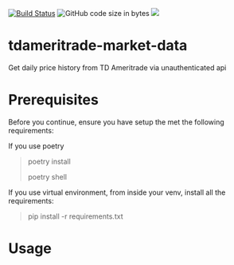 [![Build Status](https://app.travis-ci.com/hn-antoine/tdameritrade-market-data.svg?branch=main)](https://app.travis-ci.com/hn-antoine/tdameritrade-market-data)
![GitHub code size in bytes](https://img.shields.io/github/languages/code-size/hn-antoine/tdameritrade-market-data)
[<img src="https://img.shields.io/github/license/hn-antoine/tdameritrade-market-data">](https://github.com/hn-antoine/tdameritrade-market-data/blob/main/LICENSE)

# tdameritrade-market-data
Get daily price history from TD Ameritrade via unauthenticated api

# Prerequisites

Before you continue, ensure you have setup the  met the following requirements:

If you use poetry

> poetry install
> 
> poetry shell

If you use virtual environment, from inside your venv, install all the requirements:

> pip install -r requirements.txt

# Usage
